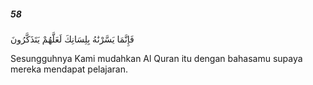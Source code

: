 ##### 58

<span class="ayah">فَإِنَّمَا يَسَّرْنَٰهُ بِلِسَانِكَ لَعَلَّهُمْ يَتَذَكَّرُونَ</span>

<span class="ayah_translation">Sesungguhnya Kami mudahkan Al Quran itu dengan bahasamu supaya mereka mendapat pelajaran.</span>
